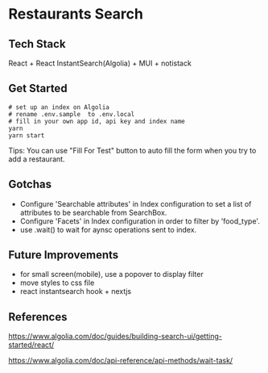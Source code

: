 # Restaurants Search

## Tech Stack

React + React InstantSearch(Algolia) + MUI + notistack

## Get Started

```shell
# set up an index on Algolia
# rename .env.sample  to .env.local
# fill in your own app id, api key and index name
yarn
yarn start
```

Tips: You can use "Fill For Test" button to auto fill the form when you try to add a restaurant.

## Gotchas

- Configure 'Searchable attributes' in Index configuration to set a list of attributes to be searchable from SearchBox.
- Configure 'Facets' in Index configuration in order to filter by 'food_type'.
- use .wait() to wait for aynsc operations sent to index.

## Future Improvements

- for small screen(mobile), use a popover to display filter
- move styles to css file
- react instantsearch hook + nextjs

## References

https://www.algolia.com/doc/guides/building-search-ui/getting-started/react/

https://www.algolia.com/doc/api-reference/api-methods/wait-task/
